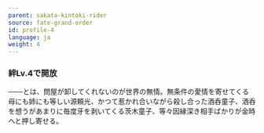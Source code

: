 ```yaml
---
parent: sakata-kintoki-rider
source: fate-grand-order
id: profile-4
language: ja
weight: 4
---
```


### 絆Lv.4で開放

───とは、問屋が卸してくれないのが世界の無情。無条件の愛情を寄せてくる母にも姉にも等しい源頼光、かつて惹かれ合いながら殺し合った酒呑童子、酒呑を想うがあまりに毎度牙を剥いてくる茨木童子、等々因縁深き相手ばかりが金時へと押し寄せる。
